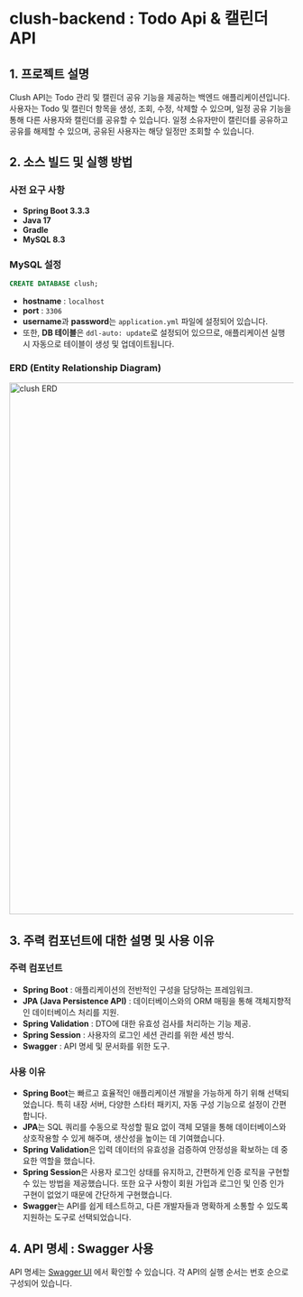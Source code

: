 # clush-backend : Todo Api & 캘린더 API

## 1. 프로젝트 설명

Clush API는 Todo 관리 및 캘린더 공유 기능을 제공하는 백엔드 애플리케이션입니다. 
사용자는 Todo 및 캘린더 항목을 생성, 조회, 수정, 삭제할 수 있으며, 일정 공유 기능을 통해 다른 사용자와 캘린더를 공유할 수 있습니다. 
일정 소유자만이 캘린더를 공유하고 공유를 해제할 수 있으며, 공유된 사용자는 해당 일정만 조회할 수 있습니다.

## 2. 소스 빌드 및 실행 방법

### 사전 요구 사항
- **Spring Boot 3.3.3**
- **Java 17**
- **Gradle**
- **MySQL 8.3**

### MySQL 설정
```sql
CREATE DATABASE clush;
```

- **hostname** : `localhost`
- **port** : `3306`
- **username**과 **password**는 `application.yml` 파일에 설정되어 있습니다.
- 또한, **DB 테이블**은 `ddl-auto: update`로 설정되어 있으므로, 애플리케이션 실행 시 자동으로 테이블이 생성 및 업데이트됩니다.

### ERD (Entity Relationship Diagram)
<img width="942" alt="clush ERD" src="https://github.com/user-attachments/assets/ef40896c-e075-4ec6-a39c-7c6482123cca">

## 3. 주력 컴포넌트에 대한 설명 및 사용 이유

### 주력 컴포넌트 
- **Spring Boot** : 애플리케이션의 전반적인 구성을 담당하는 프레임워크.
- **JPA (Java Persistence API)** : 데이터베이스와의 ORM 매핑을 통해 객체지향적인 데이터베이스 처리를 지원.
- **Spring Validation** : DTO에 대한 유효성 검사를 처리하는 기능 제공.
- **Spring Session** : 사용자의 로그인 세션 관리를 위한 세션 방식.
- **Swagger** : API 명세 및 문서화를 위한 도구.

### 사용 이유
- **Spring Boot**는 빠르고 효율적인 애플리케이션 개발을 가능하게 하기 위해 선택되었습니다. 특히 내장 서버, 다양한 스타터 패키지, 자동 구성 기능으로 설정이 간편합니다.
- **JPA**는 SQL 쿼리를 수동으로 작성할 필요 없이 객체 모델을 통해 데이터베이스와 상호작용할 수 있게 해주며, 생산성을 높이는 데 기여했습니다.
- **Spring Validation**은 입력 데이터의 유효성을 검증하여 안정성을 확보하는 데 중요한 역할을 했습니다.
- **Spring Session**은 사용자 로그인 상태를 유지하고, 간편하게 인증 로직을 구현할 수 있는 방법을 제공했습니다. 또한 요구 사항이 회원 가입과 로그인 및 인증 인가 구현이 없었기 때문에 간단하게 구현했습니다. 
- **Swagger**는 API를 쉽게 테스트하고, 다른 개발자들과 명확하게 소통할 수 있도록 지원하는 도구로 선택되었습니다.

## 4. API 명세 : Swagger 사용

API 명세는 [Swagger UI](http://localhost:8080/swagger-ui.html) 에서 확인할 수 있습니다.
각 API의 실행 순서는 번호 순으로 구성되어 있습니다.


